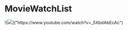 # MovieWatchList

![![]("https://drive.google.com/file/d/1q1ZQcI_NqWDbA7eaI9cTj7bLgte6Pjbu/view")]("https://www.youtube.com/watch?v=_5XbdAbEcAc")
